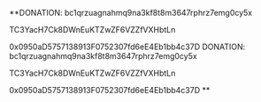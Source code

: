 **DONATION:
bc1qrzuagnahmq9na3kf8t8m3647rphrz7emg0cy5x

TC3YacH7Ck8DWnEuKTZwZF6VZZfVXHbtLn

0x0950aD5757138913F0752307fd6eE4Eb1bb4c37D
DONATION:
bc1qrzuagnahmq9na3kf8t8m3647rphrz7emg0cy5x

TC3YacH7Ck8DWnEuKTZwZF6VZZfVXHbtLn

0x0950aD5757138913F0752307fd6eE4Eb1bb4c37D
**
